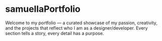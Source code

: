 # samuellaPortfolio
Welcome to my portfolio — a curated showcase of my passion, creativity, and the projects that reflect who I am as a designer/developer. Every section tells a story, every detail has a purpose.
